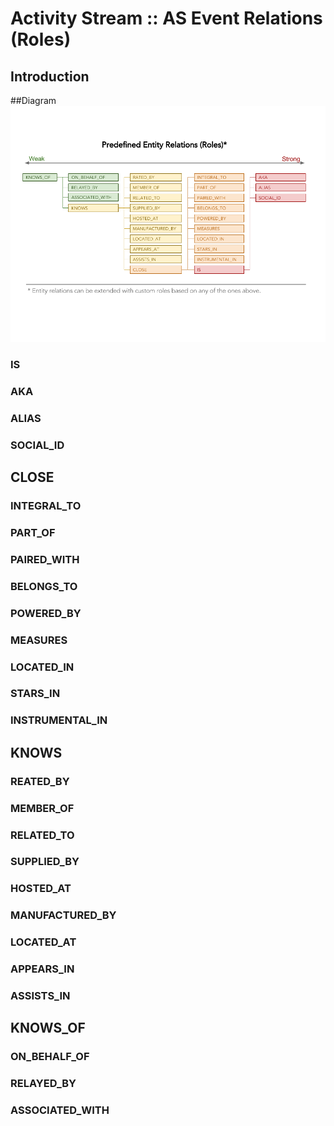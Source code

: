 # Activity Stream :: AS Event Relations (Roles) 

## Introduction


##Diagram
![Entity Relations - Links](ASEntityRelations.png)

### IS
### AKA
### ALIAS
### SOCIAL_ID

## CLOSE
### INTEGRAL_TO
### PART_OF
### PAIRED_WITH
### BELONGS_TO
### POWERED_BY
### MEASURES
### LOCATED_IN
### STARS_IN
### INSTRUMENTAL_IN

## KNOWS
### REATED_BY
### MEMBER_OF
### RELATED_TO
### SUPPLIED_BY
### HOSTED_AT
### MANUFACTURED_BY
### LOCATED_AT
### APPEARS_IN
### ASSISTS_IN


## KNOWS_OF
### ON_BEHALF_OF
### RELAYED_BY
### ASSOCIATED_WITH

